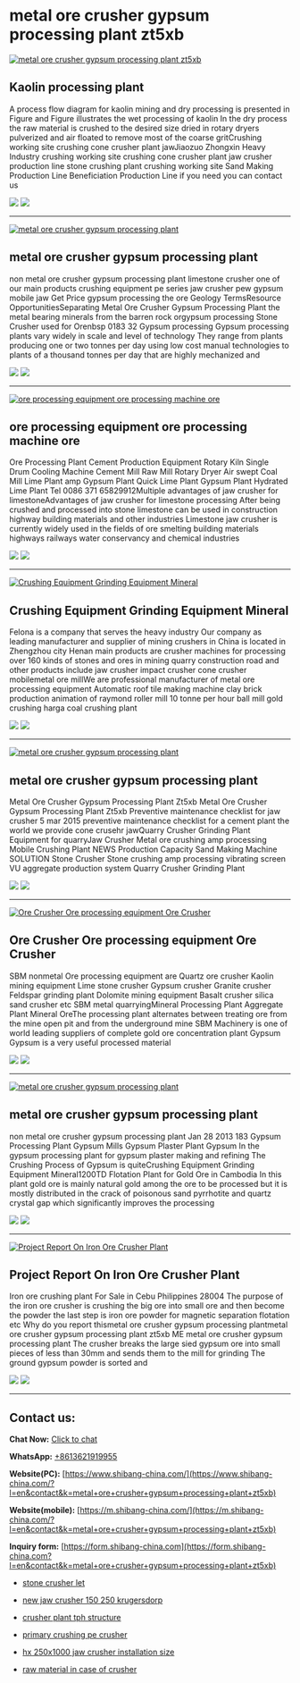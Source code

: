 # metal ore crusher gypsum processing plant zt5xb

<a href="https://swt.shibang-china.com/?l=en&img&k=metal+ore+crusher+gypsum+processing+plant+zt5xb" target="_blank">![metal ore crusher gypsum processing plant zt5xb](http://static.shibang-china.com/all-800x300/810.jpg)</a>

## Kaolin processing plant
A process flow diagram for kaolin mining and dry processing is presented in Figure and Figure illustrates the wet processing of kaolin In the dry process the raw material is crushed to the desired size dried in rotary dryers pulverized and air floated to remove most of the coarse gritCrushing working site crushing cone crusher plant jawJiaozuo Zhongxin Heavy Industry crushing working site crushing cone crusher plant jaw crusher production line stone crushing plant crushing working site Sand Making Production Line Beneficiation Production Line if you need you can contact us


<a href="https://whatsapp.shibangsoft.com/WhatsApp.php" target="_blank" title="WhatsApp">![](http://static.shibang-china.com/icon/whatsapp.png)</a> <a href="https://swt.shibang-china.com/?l=en&icon&k=metal+ore+crusher+gypsum+processing+plant+zt5xb" target="_blank">![](http://static.shibang-china.com/icon/chat-en.png)</a>

---

<a href="https://swt.shibang-china.com/?l=en&img&k=metal+ore+crusher+gypsum+processing+plant+zt5xb" target="_blank">![metal ore crusher gypsum processing plant](http://static.shibang-china.com/all-800x300/1244.jpg)</a>

## metal ore crusher gypsum processing plant
non metal ore crusher gypsum processing plant limestone crusher one of our main products crushing equipment pe series jaw crusher pew gypsum mobile jaw Get Price gypsum processing the ore Geology TermsResource OpportunitiesSeparating Metal Ore Crusher Gypsum Processing Plant the metal bearing minerals from the barren rock orgypsum processing Stone Crusher used for Orenbsp 0183 32 Gypsum processing Gypsum processing plants vary widely in scale and level of technology They range from plants producing one or two tonnes per day using low cost manual technologies to plants of a thousand tonnes per day that are highly mechanized and


<a href="https://whatsapp.shibangsoft.com/WhatsApp.php" target="_blank" title="WhatsApp">![](http://static.shibang-china.com/icon/whatsapp.png)</a> <a href="https://swt.shibang-china.com/?l=en&icon&k=metal+ore+crusher+gypsum+processing+plant+zt5xb" target="_blank">![](http://static.shibang-china.com/icon/chat-en.png)</a>

---

<a href="https://swt.shibang-china.com/?l=en&img&k=metal+ore+crusher+gypsum+processing+plant+zt5xb" target="_blank">![ore processing equipment ore processing machine ore](http://static.shibang-china.com/all-800x300/1132.jpg)</a>

## ore processing equipment ore processing machine ore
Ore Processing Plant Cement Production Equipment Rotary Kiln Single Drum Cooling Machine Cement Mill Raw Mill Rotary Dryer Air swept Coal Mill Lime Plant amp Gypsum Plant Quick Lime Plant Gypsum Plant Hydrated Lime Plant Tel 0086 371 65829912Multiple advantages of jaw crusher for limestoneAdvantages of jaw crusher for limestone processing After being crushed and processed into stone limestone can be used in construction highway building materials and other industries Limestone jaw crusher is currently widely used in the fields of ore smelting building materials highways railways water conservancy and chemical industries


<a href="https://whatsapp.shibangsoft.com/WhatsApp.php" target="_blank" title="WhatsApp">![](http://static.shibang-china.com/icon/whatsapp.png)</a> <a href="https://swt.shibang-china.com/?l=en&icon&k=metal+ore+crusher+gypsum+processing+plant+zt5xb" target="_blank">![](http://static.shibang-china.com/icon/chat-en.png)</a>

---

<a href="https://swt.shibang-china.com/?l=en&img&k=metal+ore+crusher+gypsum+processing+plant+zt5xb" target="_blank">![Crushing Equipment Grinding Equipment Mineral](http://static.shibang-china.com/all-800x300/183.jpg)</a>

## Crushing Equipment Grinding Equipment Mineral
Felona is a company that serves the heavy industry Our company as leading manufacturer and supplier of mining crushers in China is located in Zhengzhou city Henan main products are crusher machines for processing over 160 kinds of stones and ores in mining quarry construction road and other products include jaw crusher impact crusher cone crusher mobilemetal ore millWe are professional manufacturer of metal ore processing equipment Automatic roof tile making machine clay brick production animation of raymond roller mill 10 tonne per hour ball mill gold crushing harga coal crushing plant


<a href="https://whatsapp.shibangsoft.com/WhatsApp.php" target="_blank" title="WhatsApp">![](http://static.shibang-china.com/icon/whatsapp.png)</a> <a href="https://swt.shibang-china.com/?l=en&icon&k=metal+ore+crusher+gypsum+processing+plant+zt5xb" target="_blank">![](http://static.shibang-china.com/icon/chat-en.png)</a>

---

<a href="https://swt.shibang-china.com/?l=en&img&k=metal+ore+crusher+gypsum+processing+plant+zt5xb" target="_blank">![metal ore crusher gypsum processing plant](http://static.shibang-china.com/all-800x300/963.jpg)</a>

## metal ore crusher gypsum processing plant
Metal Ore Crusher Gypsum Processing Plant Zt5xb Metal Ore Crusher Gypsum Processing Plant Zt5xb Preventive maintenance checklist for jaw crusher 5 mar 2015 preventive maintenance checklist for a cement plant the world we provide cone crusehr jawQuarry Crusher Grinding Plant Equipment for quarryJaw Crusher Metal ore crushing amp processing Mobile Crushing Plant NEWS Production Capacity Sand Making Machine SOLUTION Stone Crusher Stone crushing amp processing vibrating screen VU aggregate production system Quarry Crusher Grinding Plant


<a href="https://whatsapp.shibangsoft.com/WhatsApp.php" target="_blank" title="WhatsApp">![](http://static.shibang-china.com/icon/whatsapp.png)</a> <a href="https://swt.shibang-china.com/?l=en&icon&k=metal+ore+crusher+gypsum+processing+plant+zt5xb" target="_blank">![](http://static.shibang-china.com/icon/chat-en.png)</a>

---

<a href="https://swt.shibang-china.com/?l=en&img&k=metal+ore+crusher+gypsum+processing+plant+zt5xb" target="_blank">![Ore Crusher Ore processing equipment Ore Crusher](http://static.shibang-china.com/all-800x300/809.jpg)</a>

## Ore Crusher Ore processing equipment Ore Crusher
SBM nonmetal Ore processing equipment are Quartz ore crusher Kaolin mining equipment Lime stone crusher Gypsum crusher Granite crusher Feldspar grinding plant Dolomite mining equipment Basalt crusher silica sand crusher etc SBM metal quarryingMineral Processing Plant Aggregate Plant Mineral OreThe processing plant alternates between treating ore from the mine open pit and from the underground mine SBM Machinery is one of world leading suppliers of complete gold ore concentration plant Gypsum Gypsum is a very useful processed material


<a href="https://whatsapp.shibangsoft.com/WhatsApp.php" target="_blank" title="WhatsApp">![](http://static.shibang-china.com/icon/whatsapp.png)</a> <a href="https://swt.shibang-china.com/?l=en&icon&k=metal+ore+crusher+gypsum+processing+plant+zt5xb" target="_blank">![](http://static.shibang-china.com/icon/chat-en.png)</a>

---

<a href="https://swt.shibang-china.com/?l=en&img&k=metal+ore+crusher+gypsum+processing+plant+zt5xb" target="_blank">![metal ore crusher gypsum processing plant](http://static.shibang-china.com/all-800x300/1382.jpg)</a>

## metal ore crusher gypsum processing plant
non metal ore crusher gypsum processing plant Jan 28 2013 183 Gypsum Processing Plant Gypsum Mills Gypsum Plaster Plant Gypsum In the gypsum processing plant for gypsum plaster making and refining The Crushing Process of Gypsum is quiteCrushing Equipment Grinding Equipment Mineral1200TD Flotation Plant for Gold Ore in Cambodia In this plant gold ore is mainly natural gold among the ore to be processed but it is mostly distributed in the crack of poisonous sand pyrrhotite and quartz crystal gap which significantly improves the processing


<a href="https://whatsapp.shibangsoft.com/WhatsApp.php" target="_blank" title="WhatsApp">![](http://static.shibang-china.com/icon/whatsapp.png)</a> <a href="https://swt.shibang-china.com/?l=en&icon&k=metal+ore+crusher+gypsum+processing+plant+zt5xb" target="_blank">![](http://static.shibang-china.com/icon/chat-en.png)</a>

---

<a href="https://swt.shibang-china.com/?l=en&img&k=metal+ore+crusher+gypsum+processing+plant+zt5xb" target="_blank">![Project Report On Iron Ore Crusher Plant](http://static.shibang-china.com/all-800x300/1353.jpg)</a>

## Project Report On Iron Ore Crusher Plant
Iron ore crushing plant For Sale in Cebu Philippines 28004 The purpose of the iron ore crusher is crushing the big ore into small ore and then become the powder the last step is iron ore powder for magnetic separation flotation etc Why do you report thismetal ore crusher gypsum processing plantmetal ore crusher gypsum processing plant zt5xb ME metal ore crusher gypsum processing plant The crusher breaks the large sied gypsum ore into small pieces of less than 30mm and sends them to the mill for grinding The ground gypsum powder is sorted and


<a href="https://whatsapp.shibangsoft.com/WhatsApp.php" target="_blank" title="WhatsApp">![](http://static.shibang-china.com/icon/whatsapp.png)</a> <a href="https://swt.shibang-china.com/?l=en&icon&k=metal+ore+crusher+gypsum+processing+plant+zt5xb" target="_blank">![](http://static.shibang-china.com/icon/chat-en.png)</a>

---
## Contact us:

**Chat Now:** [Click to chat](https://swt.shibang-china.com?l=en&contact&k=metal+ore+crusher+gypsum+processing+plant+zt5xb)

**WhatsApp:**  [+8613621919955](https://whatsapp.shibangsoft.com/WhatsApp.php)

**Website(PC):** [https://www.shibang-china.com/](https://www.shibang-china.com/?l=en&contact&k=metal+ore+crusher+gypsum+processing+plant+zt5xb)

**Website(mobile):** [https://m.shibang-china.com/](https://m.shibang-china.com/?l=en&contact&k=metal+ore+crusher+gypsum+processing+plant+zt5xb)

**Inquiry form:** [https://form.shibang-china.com](https://form.shibang-china.com?l=en&contact&k=metal+ore+crusher+gypsum+processing+plant+zt5xb)

* [stone crusher let](../165/stone%20crusher%20let.md)

* [new jaw crusher 150 250 krugersdorp](../170/new%20jaw%20crusher%20150%20250%20krugersdorp.md)

* [crusher plant tph structure](../167/crusher%20plant%20tph%20structure.md)

* [primary crushing pe crusher](../165/primary%20crushing%20pe%20crusher.md)

* [hx 250x1000 jaw crusher installation size](../170/hx%20250x1000%20jaw%20crusher%20installation%20size.md)

* [raw material in case of crusher](../167/raw%20material%20in%20case%20of%20crusher.md)
